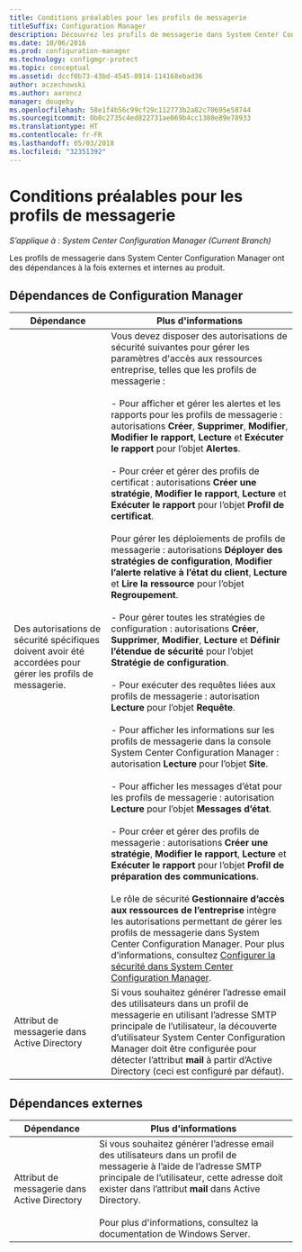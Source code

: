 ```yaml
---
title: Conditions préalables pour les profils de messagerie
titleSuffix: Configuration Manager
description: Découvrez les profils de messagerie dans System Center Configuration Manager et leurs dépendances externes et internes au produit.
ms.date: 10/06/2016
ms.prod: configuration-manager
ms.technology: configmgr-protect
ms.topic: conceptual
ms.assetid: dccf0b73-43bd-4545-8914-114168ebad36
author: aczechowski
ms.author: aaroncz
manager: dougeby
ms.openlocfilehash: 58e1f4b56c99cf29c112773b2a82c70695e58744
ms.sourcegitcommit: 0b0c2735c4ed822731ae069b4cc1380e89e78933
ms.translationtype: HT
ms.contentlocale: fr-FR
ms.lasthandoff: 05/03/2018
ms.locfileid: "32351392"
---
```

# <a name="email-profile-prerequisites"></a>Conditions préalables pour les profils de messagerie

*S’applique à : System Center Configuration Manager (Current Branch)*

Les profils de messagerie dans System Center Configuration Manager ont des dépendances à la fois externes et internes au produit.  

## <a name="configuration-manager-dependencies"></a>Dépendances de Configuration Manager  

|Dépendance|Plus d'informations|  
|----------------|----------------------|  
|Des autorisations de sécurité spécifiques doivent avoir été accordées pour gérer les profils de messagerie.|Vous devez disposer des autorisations de sécurité suivantes pour gérer les paramètres d'accès aux ressources entreprise, telles que les profils de messagerie :<br /><br /> - Pour afficher et gérer les alertes et les rapports pour les profils de messagerie : autorisations **Créer**, **Supprimer**, **Modifier**, **Modifier le rapport**, **Lecture** et **Exécuter le rapport** pour l’objet **Alertes**.<br /><br /> - Pour créer et gérer des profils de certificat : autorisations **Créer une stratégie**, **Modifier le rapport**, **Lecture** et **Exécuter le rapport** pour l’objet **Profil de certificat**.<br /><br /> Pour gérer les déploiements de profils de messagerie : autorisations **Déployer des stratégies de configuration**, **Modifier l’alerte relative à l’état du client**, **Lecture** et **Lire la ressource** pour l’objet **Regroupement**.<br /><br /> - Pour gérer toutes les stratégies de configuration : autorisations **Créer**, **Supprimer**, **Modifier**, **Lecture** et **Définir l’étendue de sécurité** pour l’objet **Stratégie de configuration**.<br /><br /> - Pour exécuter des requêtes liées aux profils de messagerie : autorisation **Lecture** pour l’objet **Requête**.<br /><br /> - Pour afficher les informations sur les profils de messagerie dans la console System Center Configuration Manager : autorisation **Lecture** pour l’objet **Site**.<br /><br /> - Pour afficher les messages d’état pour les profils de messagerie : autorisation **Lecture** pour l’objet **Messages d’état**.<br /><br /> - Pour créer et gérer des profils de messagerie : autorisations **Créer une stratégie**, **Modifier le rapport**, **Lecture** et **Exécuter le rapport** pour l’objet **Profil de préparation des communications**.<br /><br /> Le rôle de sécurité **Gestionnaire d’accès aux ressources de l’entreprise** intègre les autorisations permettant de gérer les profils de messagerie dans System Center Configuration Manager. Pour plus d’informations, consultez [Configurer la sécurité dans System Center Configuration Manager](../../core/plan-design/security/configure-security.md).|  
|Attribut de messagerie dans Active Directory|Si vous souhaitez générer l’adresse email des utilisateurs dans un profil de messagerie en utilisant l’adresse SMTP principale de l’utilisateur, la découverte d’utilisateur System Center Configuration Manager doit être configurée pour détecter l’attribut **mail** à partir d’Active Directory (ceci est configuré par défaut).|  

## <a name="external-dependencies"></a>Dépendances externes  

|Dépendance|Plus d'informations|  
|----------------|----------------------|  
|Attribut de messagerie dans Active Directory|Si vous souhaitez générer l’adresse email des utilisateurs dans un profil de messagerie à l’aide de l’adresse SMTP principale de l’utilisateur, cette adresse doit exister dans l’attribut **mail** dans Active Directory.<br /><br /> Pour plus d'informations, consultez la documentation de Windows Server.|

